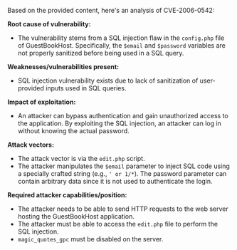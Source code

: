 Based on the provided content, here's an analysis of CVE-2006-0542:

**Root cause of vulnerability:**
- The vulnerability stems from a SQL injection flaw in the `config.php` file of GuestBookHost. Specifically, the `$email` and `$password` variables are not properly sanitized before being used in a SQL query.

**Weaknesses/vulnerabilities present:**
- SQL injection vulnerability exists due to lack of sanitization of user-provided inputs used in SQL queries.

**Impact of exploitation:**
- An attacker can bypass authentication and gain unauthorized access to the application. By exploiting the SQL injection, an attacker can log in without knowing the actual password.

**Attack vectors:**
- The attack vector is via the `edit.php` script.
- The attacker manipulates the `$email` parameter to inject SQL code using a specially crafted string (e.g., `' or 1/*`). The password parameter can contain arbitrary data since it is not used to authenticate the login.

**Required attacker capabilities/position:**
- The attacker needs to be able to send HTTP requests to the web server hosting the GuestBookHost application.
- The attacker must be able to access the `edit.php` file to perform the SQL injection.
- `magic_quotes_gpc` must be disabled on the server.